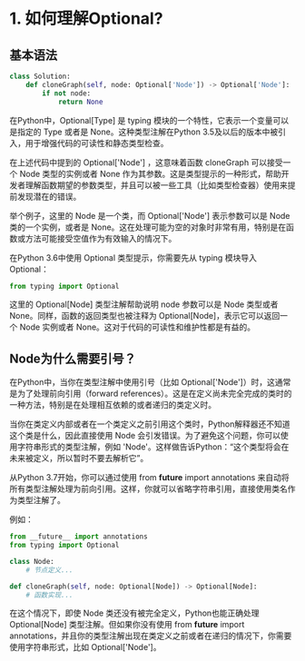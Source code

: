 # 1. 如何理解Optional?

## 基本语法

```python
class Solution:
    def cloneGraph(self, node: Optional['Node']) -> Optional['Node']:
        if not node:
            return None
```

在Python中，Optional[Type] 是 typing 模块的一个特性，它表示一个变量可以是指定的 Type 或者是 None。这种类型注解在Python 3.5及以后的版本中被引入，用于增强代码的可读性和静态类型检查。

在上述代码中提到的 Optional['Node'] ，这意味着函数 cloneGraph 可以接受一个 Node 类型的实例或者 None 作为其参数。这是类型提示的一种形式，帮助开发者理解函数期望的参数类型，并且可以被一些工具（比如类型检查器）使用来提前发现潜在的错误。

举个例子，这里的 Node 是一个类，而 Optional['Node'] 表示参数可以是 Node 类的一个实例，或者是 None。这在处理可能为空的对象时非常有用，特别是在函数或方法可能接受空值作为有效输入的情况下。

在Python 3.6中使用 Optional 类型提示，你需要先从 typing 模块导入 Optional：

```python
from typing import Optional
```

这里的 Optional[Node] 类型注解帮助说明 node 参数可以是 Node 类型或者 None。同样，函数的返回类型也被注释为 Optional[Node]，表示它可以返回一个 Node 实例或者 None。这对于代码的可读性和维护性都是有益的。

## Node为什么需要引号？

在Python中，当你在类型注解中使用引号（比如 Optional['Node']）时，这通常是为了处理前向引用（forward references）。这是在定义尚未完全完成的类时的一种方法，特别是在处理相互依赖的或者递归的类定义时。

当你在类定义内部或者在一个类定义之前引用这个类时，Python解释器还不知道这个类是什么，因此直接使用 Node 会引发错误。为了避免这个问题，你可以使用字符串形式的类型注解，例如 'Node'。这样做告诉Python：“这个类型将会在未来被定义，所以暂时不要去解析它”。

从Python 3.7开始，你可以通过使用 from __future__ import annotations 来自动将所有类型注解处理为前向引用。这样，你就可以省略字符串引用，直接使用类名作为类型注解了。

例如：

```python
from __future__ import annotations
from typing import Optional

class Node:
    # 节点定义...

def cloneGraph(self, node: Optional[Node]) -> Optional[Node]:
    # 函数实现...
```

在这个情况下，即使 Node 类还没有被完全定义，Python也能正确处理 Optional[Node] 类型注解。但如果你没有使用 from __future__ import annotations，并且你的类型注解出现在类定义之前或者在递归的情况下，你需要使用字符串形式，比如 Optional['Node']。

